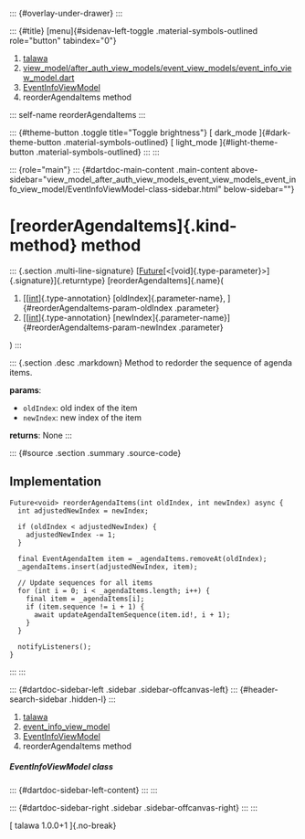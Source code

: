 ::: {#overlay-under-drawer}
:::

::: {#title}
[menu]{#sidenav-left-toggle .material-symbols-outlined role="button"
tabindex="0"}

1.  [talawa](../../index.html)
2.  [view_model/after_auth_view_models/event_view_models/event_info_view_model.dart](../../view_model_after_auth_view_models_event_view_models_event_info_view_model/)
3.  [EventInfoViewModel](../../view_model_after_auth_view_models_event_view_models_event_info_view_model/EventInfoViewModel-class.html)
4.  reorderAgendaItems method

::: self-name
reorderAgendaItems
:::

::: {#theme-button .toggle title="Toggle brightness"}
[ dark_mode ]{#dark-theme-button .material-symbols-outlined} [
light_mode ]{#light-theme-button .material-symbols-outlined}
:::
:::

::: {role="main"}
::: {#dartdoc-main-content .main-content above-sidebar="view_model_after_auth_view_models_event_view_models_event_info_view_model/EventInfoViewModel-class-sidebar.html" below-sidebar=""}
<div>

# [reorderAgendaItems]{.kind-method} method

</div>

::: {.section .multi-line-signature}
[[Future](https://api.flutter.dev/flutter/dart-core/Future-class.html)[\<[void]{.type-parameter}\>]{.signature}]{.returntype}
[reorderAgendaItems]{.name}(

1.  [[[int](https://api.flutter.dev/flutter/dart-core/int-class.html)]{.type-annotation}
    [oldIndex]{.parameter-name}, ]{#reorderAgendaItems-param-oldIndex
    .parameter}
2.  [[[int](https://api.flutter.dev/flutter/dart-core/int-class.html)]{.type-annotation}
    [newIndex]{.parameter-name}]{#reorderAgendaItems-param-newIndex
    .parameter}

)
:::

::: {.section .desc .markdown}
Method to redorder the sequence of agenda items.

**params**:

-   `oldIndex`: old index of the item
-   `newIndex`: new index of the item

**returns**: None
:::

::: {#source .section .summary .source-code}
## Implementation

``` language-dart
Future<void> reorderAgendaItems(int oldIndex, int newIndex) async {
  int adjustedNewIndex = newIndex;

  if (oldIndex < adjustedNewIndex) {
    adjustedNewIndex -= 1;
  }

  final EventAgendaItem item = _agendaItems.removeAt(oldIndex);
  _agendaItems.insert(adjustedNewIndex, item);

  // Update sequences for all items
  for (int i = 0; i < _agendaItems.length; i++) {
    final item = _agendaItems[i];
    if (item.sequence != i + 1) {
      await updateAgendaItemSequence(item.id!, i + 1);
    }
  }

  notifyListeners();
}
```
:::
:::

::: {#dartdoc-sidebar-left .sidebar .sidebar-offcanvas-left}
::: {#header-search-sidebar .hidden-l}
:::

1.  [talawa](../../index.html)
2.  [event_info_view_model](../../view_model_after_auth_view_models_event_view_models_event_info_view_model/)
3.  [EventInfoViewModel](../../view_model_after_auth_view_models_event_view_models_event_info_view_model/EventInfoViewModel-class.html)
4.  reorderAgendaItems method

##### EventInfoViewModel class

::: {#dartdoc-sidebar-left-content}
:::
:::

::: {#dartdoc-sidebar-right .sidebar .sidebar-offcanvas-right}
:::
:::

[ talawa 1.0.0+1 ]{.no-break}
